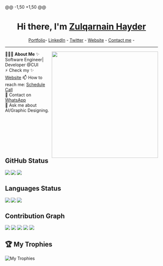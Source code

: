 @@ -1,50 +1,50 @@
<h1 align="center"> Hi there, I'm <a href="https://www.linkedin.com/in/zulqarnain-hayder/">Zulqarnain Hayder</a> </h1> 

<!--- Adding Header Elements -->
<p align="center">
  <a href="https://linktr.ee/engr.zulqarnain">Portfolio</a>-
  <a href="https://www.linkedin.com/in/zulqarnain-hayder/">LinkedIn</a> - 
  <a href="https://x.com/zulqarnai7">Twitter</a> -
  <a href="https://linktr.ee/engr.zulqarnain">Website</a> -
  <a href="https://topmate.io/zulqarnain">Contact me</a> -
</p> 

-----------------------------------------------------------
👨🏻‍💻 **About Me**<img src="https://raw.githubusercontent.com/sanjay-kv/sanjay-kv/main/Assets/illustration.png" min-width="300px" max-width="300px" width="350px" align="right"> 
✨ Software Engineer| Developer @CUI <br>
⚡ Check my ✨ [Website](https://linktr.ee/engr.zulqarnain)
📫 How to reach me: [Schedule Call](https://topmate.io/zulqarnain) <br>
👯 Contact on  [WhatsApp](http://wa.me/923554797685)<br>
💬 Ask me about AI/Graphic Designing.<br>

<br><br>
<br><br>
<br><br>

## GitHub Status

<img  src="https://github-profile-summary-cards.vercel.app/api/cards/stats?username=Zulqarnain-hayder1&theme=tokyonight"  align="left" >
<img  src="https://github-stats-lemon.vercel.app/api?username=Zulqarnain-hayder1&show_icons=true&hide_border=true&theme=react" >
<img  src="https://github-readme-streak-stats.herokuapp.com/?user=Zulqarnain-hayder1&theme=tokyonight" >

## Languages Status

<img  src="https://github-profile-summary-cards.vercel.app/api/cards/most-commit-language?username=Zulqarnain-hayder1&theme=tokyonight"  align="left">
<img  src="https://github-readme-stats.vercel.app/api/top-langs/?username=Zulqarnain-hayder1&theme=tokyonight"  >
<img  src="https://github-profile-summary-cards.vercel.app/api/cards/repos-per-language?username=Zulqarnain-hayder1&theme=tokyonight" >


## Contribution Graph

<img  src="https://github-readme-activity-graph.vercel.app/graph?username=Zulqarnain-hayder1&theme=react-dark" >
<img  src="https://github-profile-summary-cards.vercel.app/api/cards/profile-details?username=Zulqarnain-hayder1&theme=tokyonight" >
<img  src="https://github-profile-summary-cards.vercel.app/api/cards/productive-time?username=Zulqarnain-hayder1&theme=tokyonight">
<img  src="https://github-profile-summary-cards.vercel.app/api/cards/profile-details?username=Zulqarnain-hayder1&theme=tokyonight" >
<img  src="https://github-profile-summary-cards.vercel.app/api/cards/productive-time?username=Zulqarnain-hayder1&theme=tokyonight">

<!--- Adding Tech Stack open Section -->
## 🏆 My Trophies
![My Trophies](https://github-profile-trophy.vercel.app/?username=Zulqarnain-hayder1)

<!--[![Profile Views](https://visitcount.itsvg.in/api?id=engr-zulqarnain&icon=0&color=3)](https://visitcount.itsvg.in)

<!-- Proudly created with GPRM ( https://gprm.itsvg.in ) -->
